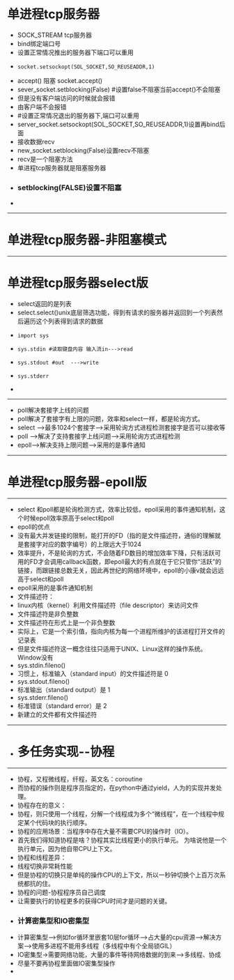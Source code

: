 # 单进程tcp服务器

- SOCK_STREAM tcp服务器
- bind绑定端口号
- 设置正常情况推出的服务器下端口可以重用
-     socket.setsockopt(SOL_SOCKET,SO_REUSEADDR,1)
-  accept() 阻塞 socket.accept()
-  sever_socket.setblocking(False) #设置false不阻塞当前accept()不会阻塞
-  但是没有客户端访问的时候就会报错
-  由客户端不会报错
-  #设置正常情况退出的服务器下,端口可以重用
-  server_socket.setsockopt(SOL_SOCKET,SO_REUSEADDR,1)设置再bind后面
-  接收数据recv
-  new_socket.setblocking(False)设置recv不阻塞
-  recv是一个阻塞方法
-  单进程tcp服务器就是阻塞服务器
-  ### setblocking(FALSE)设置不阻塞
-  
---
# 单进程tcp服务器-非阻塞模式



----
# 单进程tcp服务器select版
- select返回的是列表
- select.select()unix底层筛选功能，得到有请求的服务器并返回到一个列表然后遍历这个列表得到请求的数据
-     import sys
-     sys.stdin #读取键盘内容 输入流in--->read
-     sys.stdout #out  --->write
-     sys.stderr 
-     
---
- poll解决套接字上线的问题
- poll解决了套接字有上限的问题，效率和select一样，都是轮询方式。
- select -->最多1024个套接字-->采用轮询方式进程检测套接字是否可以接收等
- poll -->解决了支持套接字上线问题-->采用轮询方式进程检测
- epoll-->解决支持上限问题-->采用的是事件通知

- ---
# 单进程tcp服务器-epoll版
---
- select 和poll都是轮询检测方式，效率比较低，epoll采用的事件通知机制，这个时候epoll效率原高于select和poll
- epoll的优点
- 没有最大并发链接的限制，能打开的FD（指的是文件描述符，通俗的理解就是套接字对应的数字编号）的上限远大于1024
- 效率提升，不是轮询的方式，不会随着FD数目的增加效率下降，只有活跃可用的FD才会调用callback函数，即epoll最大的有点就在于它只管你“活跃”的链接，而跟链接总数无关，因此再世纪的网络环境中，epoll的小康v就会远远高于select和poll
- epoll采用的是事件通知机制
- 文件描述符：
- linux内核（kernel）利用文件描述符（file descriptor）来访问文件
- 文件描述符是非负整数
- 文件描述符在形式上是一个非负整数
- 实际上，它是一个索引值，指向内核为每一个进程所维护的该进程打开文件的记录表
- 但是文件描述符这一概念往往只适用于UNIX、Linux这样的操作系统。Window没有
- sys.stdin.fileno()
- 习惯上，标准输入（standard input）的文件描述符是 0
- sys.stdout.fileno()
- 标准输出（standard output）是 1
- sys.stderr.fileno()
- 标准错误（standard error）是 2
- 新建立的文件都有文件描述符
- ---
- # 多任务实现--协程
- ---
- 协程，又程微线程，纤程，英文名：coroutine
- 而协程的操作则是程序员指定的，在python中通过yield，人为的实现并发处理。
- 协程存在的意义：
- 协程，则只使用一个线程，分解一个线程成为多个“微线程”，在一个线程中规定某个代码块的执行顺序。
- 协程的应用场景：当程序中存在大量不需要CPU的操作时（IO）。
- 首先我们得知道协程是啥？协程其实比线程更小的执行单元。 为啥说他是一个执行单元，因为他自带CPU上下文。
- 协程和线程差异：
- 线程切换非常耗性能
- 但是协程的切换只是单纯的操作CPU的上下文，所以一秒钟切换个上百万次系统都抗的住。
- 协程的问题-协程程序员自己调度
- 让需要执行的协程更多的获得CPU时间才是问题的关键。
- ### 计算密集型和IO密集型
- 计算密集型-->例如for循环里嵌套10层for循环-->占大量的cpu资源-->解决方案-->使用多进程不能用多线程（多线程中有个全局锁GIL）
- IO密集型->需要网络功能，大量的事件等待网络数据的到来-->多线程、协成
- 尽量不要再协程里面做IO密集型操作
- 